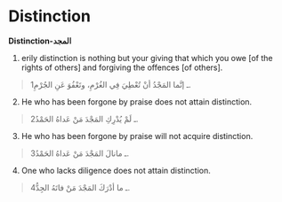 Distinction
===========

**Distinction-المجد**

1. erily distinction is nothing but your giving that which you owe [of
the rights of others] and forgiving the offences [of others].

> 1ـ إنَّما المَجْدُ أنْ تُعْطِيَ فِي الغُرْمِ، وتَعْفُوَ عَنِ الجُرْمِ.

2. He who has been forgone by praise does not attain distinction.

> 2ـ لَمْ يُدْرِكِ المَجْدَ مَنْ عَداهُ الحَمْدُ.

3. He who has been forgone by praise will not acquire distinction.

> 3ـ مانالَ المَجْدَ مَنْ عَداهُ الحَمْدُ.

4. One who lacks diligence does not attain distinction.

> 4ـ ما أدْرَكَ المَجْدَ مَنْ فاتَهُ الجِدُّ.


